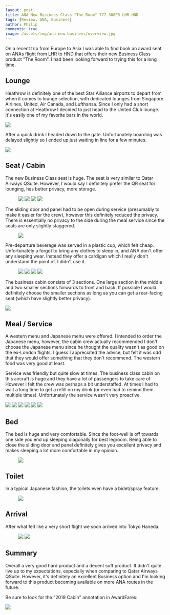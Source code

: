 ```yaml
---
layout: post
title: ANA New Business Class "The Room" 777-300ER LHR-HND
tags: [Review, ANA, Business]
author: Philip
comments: true
image: /assets/img/ana-new-business/overview.jpg
---
```


On a recent trip from Europe to Asia I was able to find book an award seat on ANAs flight from LHR to HND that offers their new Business Class product "The Room". I had been looking forward to trying this for a long time.

## Lounge
Heathrow is definitely one of the best Star Alliance airports to depart from when it comes to lounge selection, with dedicated lounges from Singapore Airlines, United, Air Canada, and Lufthansa. Since I only had a short connection at Heathrow I decided to just head to the United Club lounge. It's easily one of my favorite bars in the world.

<img src="/assets/img/ana-new-business/lounge.jpg" />

After a quick drink I headed down to the gate. Unfortunately boarding was delayed slightly so I ended up just waiting in line for a few minutes.

<img src="/assets/img/ana-new-business/boarding.jpg" />

## Seat / Cabin
The new Business Class seat is huge. The seat is very similar to Qatar Airways QSuite. However, I would say I definitely prefer the QR seat for lounging, has better privacy, more storage.

<figure>
<img src="/assets/img/ana-new-business/seat1.jpg" />
<img src="/assets/img/ana-new-business/seat2.jpg" />
<img src="/assets/img/ana-new-business/seat3.jpg" class="half" />
<img src="/assets/img/ana-new-business/seat4.jpg" class="half" />
</figure>

The sliding door and panel had to be open during service (presumably to make it easier for the crew), however this definitely reduced the privacy. There is essentially no privacy to the side during the meal service since the seats are only slightly staggered.

<figure>
<img src="/assets/img/ana-new-business/seat5.jpg" />
</figure>

Pre-departure beverage was served in a plastic cup, which felt cheap. Unfortunately a forgot to bring any clothes to sleep in, and ANA don't offer any sleeping wear. Instead they offer a cardigan which I really don't understand the point of. I didn't use it.

<figure>
<img src="/assets/img/ana-new-business/guide1.jpg" class="half" />
<img src="/assets/img/ana-new-business/guide2.jpg" class="half" />
<img src="/assets/img/ana-new-business/cardigan.jpg" class="half" />
<img src="/assets/img/ana-new-business/predeparture.jpg" class="half" />
</figure>

The business cabin consists of 3 sections. One large section in the middle and two smaller sections forwards to front and back. If possible I would definitely choose the smaller sections as long as you can get a rear-facing seat (which have slightly better privacy).

<img src="/assets/img/ana-new-business/seatguru.png" />

## Meal / Service
A western menu and Japanese menu were offered. I intended to order the Japanese menu, however, the cabin crew actually recommended I don't choose the Japanese menu since he thought the quality wasn't as good on the ex-London flights. I guess I appreciated the advice, but felt it was odd that they would offer something that they don't recommend. The western food was very good at least.

Service was friendly but quite slow at times. The business class cabin on this aircraft is huge and they have a lot of passengers to take care of. However I felt the crew was perhaps a bit understaffed. At times I had to wait a long time to get a refill on my drink (or even had to remind them multiple times). Unfortunately the service wasn't very proactive.

<img src="/assets/img/ana-new-business/menu.jpg" />

<img src="/assets/img/ana-new-business/meal1.jpg" />
<img src="/assets/img/ana-new-business/meal2.jpg" />
<img src="/assets/img/ana-new-business/meal3.jpg" />
<img src="/assets/img/ana-new-business/meal4.jpg" />
<img src="/assets/img/ana-new-business/meal5.jpg" />

## Bed
The bed is huge and very comfortable. Since the foot-well is off towards one side you end up sleeping diagonally for best legroom. Being able to close the sliding door and panel definitely gives you excellent privacy and makes sleeping a lot more comfortable in my opinion.

<figure>
<img src="/assets/img/ana-new-business/bed.jpg" />
</figure>

## Toilet
In a typical Japanese fashion, the toilets even have a bidet/spray feature.

<figure>
<img src="/assets/img/ana-new-business/toilet.jpg" />
</figure>

## Arrival
After what felt like a very short flight we soon arrived into Tokyo Haneda.

<figure>
<img src="/assets/img/ana-new-business/arrival1.jpg" class="half" />
<img src="/assets/img/ana-new-business/arrival2.jpg" class="half" />
</figure>

## Summary
Overall a very good hard product and a decent soft product. It didn't quite live up to my expectations, especially when comparing to Qatar Airways QSuite. However, it's definitely an excellent Business option and I'm looking forward to this product becoming available on more ANA routes in the future. 

Be sure to look for the "2019 Cabin" annotation in AwardFares:

<img src="/assets/img/ana-new-business/cabintype.png" />
